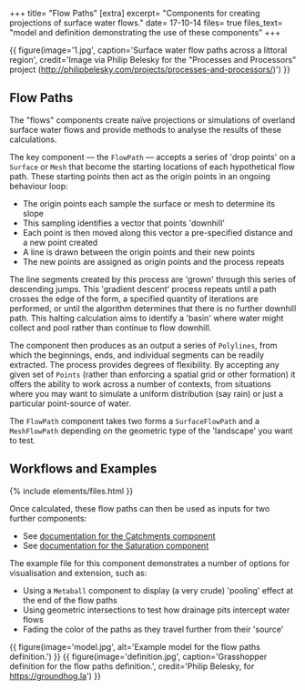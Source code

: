 +++
title=      "Flow Paths"
[extra]
excerpt=    "Components for creating projections of surface water flows."
date=       17-10-14
files=      true
files_text= "model and definition demonstrating the use of these components"
+++

{{ figure(image='1.jpg', caption='Surface water flow paths across a littoral region', credit='Image via Philip Belesky for the "Processes and Processors" project (http://philipbelesky.com/projects/processes-and-processors/)') }}

## Flow Paths

The "flows" components create naïve projections or simulations of overland surface water flows and provide methods to analyse the results of these calculations.

The key component — the `FlowPath` — accepts a series of 'drop points' on a `Surface` or `Mesh` that become the starting locations of each hypothetical flow path. These starting points then act as the origin points in an ongoing behaviour loop:

- The origin points each sample the surface or mesh to determine its slope
- This sampling identifies a vector that points 'downhill'
- Each point is then moved along this vector a pre-specified distance and a new point created
- A line is drawn between the origin points and their new points
- The new points are assigned as origin points and the process repeats

The line segments created by this process are 'grown' through this series of descending jumps. This 'gradient descent' process repeats until a path crosses the edge of the form, a specified quantity of iterations are performed, or until the algorithm determines that there is no further downhill path. This halting calculation aims to identify a 'basin' where water might collect and pool rather than continue to flow downhill.

The component then produces as an output a series of `Polylines`, from which the beginnings, ends, and individual segments can be readily extracted. The process provides degrees of flexibility. By accepting any given set of `Points` (rather than enforcing a spatial grid or other formation) it offers the ability to work across a number of contexts, from situations where you may want to simulate a uniform distribution (say rain) or just a particular point-source of water.

The `FlowPath` component takes two forms a `SurfaceFlowPath` and a `MeshFlowPath` depending on the geometric type of the 'landscape' you want to test.

<!-- {% include elements/component.html title='FlowPath') }} -->

## Workflows and Examples

{% include elements/files.html }}

Once calculated, these flow paths can then be used as inputs for two further components:

- See [documentation for the Catchments component](@/documentation/flows-catchments.md)
- See [documentation for the Saturation component](@/documentation/flows-saturation.md)

The example file for this component demonstrates a number of options for visualisation and extension, such as:

- Using a `Metaball` component to display (a very crude) 'pooling' effect at the end of the flow paths
- Using geometric intersections to test how drainage pits intercept water flows
- Fading the color of the paths as they travel further from their 'source'

{{ figure(image='model.jpg', alt='Example model for the flow paths definition.') }}
{{ figure(image='definition.jpg', caption='Grasshopper definition for the flow paths definition.', credit='Philip Belesky, for https://groundhog.la') }}
